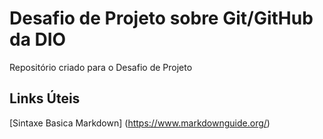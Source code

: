 # Desafio de Projeto sobre Git/GitHub da DIO
Repositório criado para o Desafio de Projeto
## Links Úteis
[Sintaxe Basica Markdown] (https://www.markdownguide.org/)
